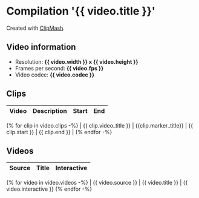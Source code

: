 # Compilation '{{ video.title }}'
Created with [ClipMash](https://github.com/soundchaser128/clip-mash).

## Video information
- Resolution: **{{ video.width }} x {{ video.height }}**
- Frames per second: **{{ video.fps }}**
- Video codec: **{{ video.codec }}**

## Clips
| Video | Description | Start | End |
| ----- | ----------- | ----- | --- |
{% for clip in video.clips -%}
| {{ clip.video_title }} | {{clip.marker_title}} | {{ clip.start }} | {{ clip.end }} |
{% endfor -%}

## Videos
| Source | Title | Interactive |
| ------ | ----- | ----------- |
{% for video in video.videos -%}
| {{ video.source }} | {{ video.title }} | {{ video.interactive }}
{% endfor -%}
